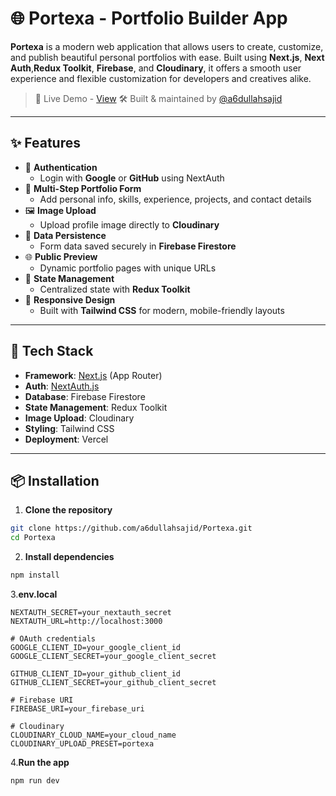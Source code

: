 # 🌐 Portexa - Portfolio Builder App

**Portexa** is a modern web application that allows users to create, customize, and publish beautiful personal portfolios with ease. Built using **Next.js**, **Next Auth**,**Redux Toolkit**, **Firebase**, and **Cloudinary**, it offers a smooth user experience and flexible customization for developers and creatives alike.

> 🔗 Live Demo - [View](https://portexa.vercel.app/) 
> 🛠️ Built & maintained by [@a6dullahsajid](https://github.com/a6dullahsajid)

---

## ✨ Features

- 🔐 **Authentication**
  - Login with **Google** or **GitHub** using NextAuth
- 🧾 **Multi-Step Portfolio Form**
  - Add personal info, skills, experience, projects, and contact details
- 🖼️ **Image Upload**
  - Upload profile image directly to **Cloudinary**
- 💾 **Data Persistence**
  - Form data saved securely in **Firebase Firestore**
- 🌐 **Public Preview**
  - Dynamic portfolio pages with unique URLs
- 🧠 **State Management**
  - Centralized state with **Redux Toolkit**
- 🎯 **Responsive Design**
  - Built with **Tailwind CSS** for modern, mobile-friendly layouts

---

## 🧰 Tech Stack

- **Framework**: [Next.js](https://nextjs.org/) (App Router)
- **Auth**: [NextAuth.js](https://next-auth.js.org/)
- **Database**: Firebase Firestore
- **State Management**: Redux Toolkit
- **Image Upload**: Cloudinary
- **Styling**: Tailwind CSS
- **Deployment**: Vercel

---

## 📦 Installation

1. **Clone the repository**
```bash
git clone https://github.com/a6dullahsajid/Portexa.git
cd Portexa
```

2. **Install dependencies**
```bash
npm install
```

3.**env.local**
```env.local
NEXTAUTH_SECRET=your_nextauth_secret
NEXTAUTH_URL=http://localhost:3000

# OAuth credentials
GOOGLE_CLIENT_ID=your_google_client_id
GOOGLE_CLIENT_SECRET=your_google_client_secret

GITHUB_CLIENT_ID=your_github_client_id
GITHUB_CLIENT_SECRET=your_github_client_secret

# Firebase URI
FIREBASE_URI=your_firebase_uri

# Cloudinary
CLOUDINARY_CLOUD_NAME=your_cloud_name
CLOUDINARY_UPLOAD_PRESET=portexa
```
4.**Run the app**
```bash
npm run dev
```

